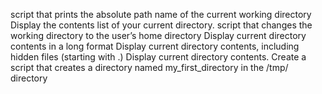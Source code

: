 script that prints the absolute path name of the current working directory
Display the contents list of your current directory.
script that changes the working directory to the user’s home directory
Display current directory contents in a long format
Display current directory contents, including hidden files (starting with .)
Display current directory contents.
Create a script that creates a directory named my_first_directory in the /tmp/ directory

